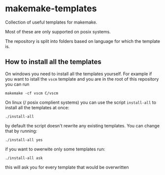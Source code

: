 # makemake-templates
Collection of useful templates for makemake.

Most of these are only supported on posix systems.

The repository is split into folders based on language for which the template is.

## How to install all the templates
On windows you need to install all the templates yourself. For example if you want to istall the `vscm` template
and you are in the root of this repository you can run
```shell
makemake -cf vscm C/vscm
```

On linux (/ posix complient systems) you can use the script `install-all` to install all the templates at once:
```shell
./install-all
```
by default the script doesn't rewrite any existing templates. You can change that by running:
```
./install-all yes
```
if you want to owerwite only some templates run:
```
./install-all ask
```
this will ask you for every template that would be overwritten
